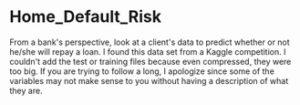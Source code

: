 # Home_Default_Risk
From a bank's perspective, look at a client's data to predict whether or not he/she will repay a loan. I found this data set from a Kaggle competition. I couldn't add the test or training files because even compressed, they were too big.
If you are trying to follow a long, I apologize since some of the variables may not make sense to you without having a description of what they are.

